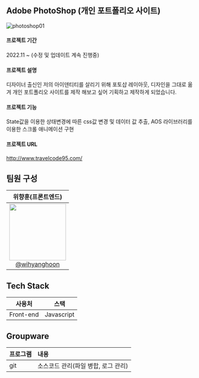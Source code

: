 ## Adobe PhotoShop (개인 포트폴리오 사이트)
![photoshop01](https://user-images.githubusercontent.com/66665468/225891581-d5ffae10-76f6-4649-8742-9b9ee9d9da0a.jpg)

#### 프로젝트 기간
2022.11 ~ (수정 및 업데이트 계속 진행중)

#### 프로젝트 설명
디자이너 출신인 저의 아이덴티티를 살리기 위해 포토샵 레이아웃, 디자인을 그대로 옮겨
개인 포트폴리오 사이트를 제작 해보고 싶어 기획하고 제작하게 되었습니다.

#### 프로젝트 기능
State값을 이용한 상태변경에 따른 css값 변경 및 데이터 값 추출,
AOS 라이브러리를 이용한 스크롤 애니메이션 구현

#### 프로젝트 URL
http://www.travelcode95.com/

## 팀원 구성
| **위향훈(프론트엔드)** |
| :------: |
| [<img src="https://user-images.githubusercontent.com/66665468/221801579-e6654496-2ef9-47cc-b8be-be606858025b.jpg" width=150> <br/> @wihyanghoon](https://github.com/wihyanghoon) |

## Tech Stack
|사용처|스택|
|:---:|:---:|
|Front-end|Javascript|

## Groupware
|프로그램|내용|
|:---|:---|
|git|소스코드 관리(파일 병합, 로그 관리)|
